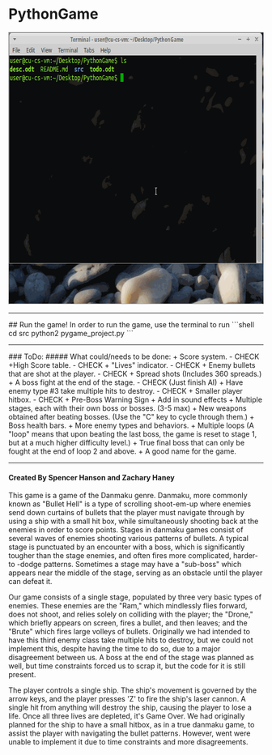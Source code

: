 # PythonGame
<img src="media/PythonGame.gif" width="663" height="537" />
<br />
<hr />
## Run the game!
In order to run the game, use the terminal to run 
```shell
cd src
python2 pygame_project.py
```

<hr />
### ToDo:
##### What could/needs to be done:
+ Score system. - CHECK
+High Score table. - CHECK
+ "Lives" indicator. - CHECK
+ Enemy bullets that are shot at the player. - CHECK
+ Spread shots (Includes 360 spreads.)
+ A boss fight at the end of the stage. - CHECK (Just finish AI)
+ Have enemy type #3 take multiple hits to destroy. - CHECK
+ Smaller player hitbox. - CHECK
+ Pre-Boss Warning Sign
+ Add in sound effects
+ Multiple stages, each with their own boss or bosses. (3-5 max)
+ New weapons obtained after beating bosses. (Use the "C" key to cycle through them.)
+ Boss health bars.
+ More enemy types and behaviors.
+ Multiple loops (A "loop" means that upon beating the last boss, the game is reset to stage 1, but at a much higher difficulty level.)
+ True final boss that can only be fought at the end of loop 2 and above.
+ A good name for the game.
<hr />

#### Created By Spencer Hanson and Zachary Haney

This game is a game of the Danmaku genre. Danmaku, more commonly known as "Bullet Hell" is a type of scrolling shoot-em-up where enemies send down curtains of bullets that the player must navigate through by using a ship with a small hit box, while simultaneously shooting back at the enemies in order to score points. Stages in danmaku games consist of several waves of enemies shooting various patterns of bullets. A typical stage is punctuated by an encounter with a boss, which is significantly tougher than the stage enemies, and often fires more complicated, harder-to -dodge patterns. Sometimes a stage may have a "sub-boss" which appears near the middle of the stage, serving as an obstacle until the player can defeat it.

Our game consists of a single stage, populated by three very basic types of enemies. These enemies are the "Ram," which mindlessly flies forward, does not shoot, and relies solely on colliding with the player; the "Drone," which briefly appears on screen, fires a bullet, and then leaves; and the "Brute" which fires large volleys of bullets. Originally we had intended to have this third enemy class take multiple hits to destroy, but we could not implement this, despite having the time to do so, due to a major disagreement between us. A boss at the end of the stage was planned as well, but time constraints forced us to scrap it, but the code for it is still present.

The player controls a single ship. The ship's movement is governed by the arrow keys, and the player presses 'Z' to fire the ship's laser cannon. A single hit from anything will destroy the ship, causing the player to lose a life. Once all three lives are depleted, it's Game Over. We had originally planned for the ship to have a small hitbox, as in a true danmaku game, to assist the player with navigating the bullet patterns. However, went were unable to implement it due to time constraints and more disagreements.

